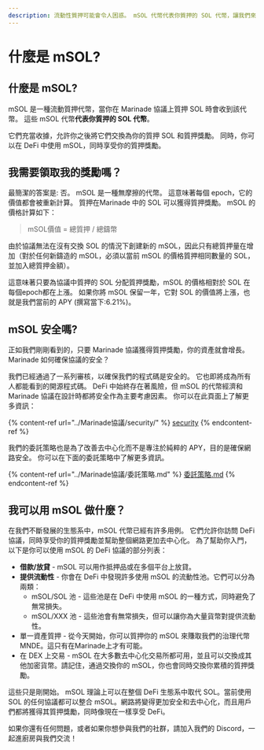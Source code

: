 ```yaml
---
description: 流動性質押可能會令人困惑。 mSOL 代幣代表你質押的 SOL 代幣，讓我們來看看這是什麼意思。
---
```


# 什麼是 mSOL?

## 什麼是 mSOL?

mSOL 是一種流動質押代幣，當你在 Marinade 協議上質押 SOL 時會收到該代幣。 這些 mSOL 代幣**代表你質押的 SOL 代幣**。

它們充當收據，允許你之後將它們交換為你的質押 SOL 和質押獎勵。 同時，你可以在 DeFi 中使用 mSOL，同時享受你的質押獎勵。

## 我需要領取我的獎勵嗎？

最簡潔的答案是: 否。 mSOL 是一種無摩擦的代幣。 這意味著每個 epoch，它的價值都會被重新計算。 質押在Marinade 中的 SOL 可以獲得質押獎勵。 mSOL 的價格計算如下：&#x20;

> mSOL價值 = 總質押 / 總鑄幣

由於協議無法在沒有交換 SOL 的情況下創建新的 mSOL，因此只有總質押量在增加（對於任何新鑄造的 mSOL，必須以當前 mSOL 的價格質押相同數量的 SOL，並加入總質押金額）。

這意味著只要為協議中質押的 SOL 分配質押獎勵，mSOL 的價格相對於 SOL 在每個epoch都在上漲。 如果你將 mSOL 保留一年，它對 SOL 的價值將上漲，也就是我們當前的 APY (撰寫當下:6.21%)。

## mSOL 安全嗎?

正如我們剛剛看到的，只要 Marinade 協議獲得質押獎勵，你的資產就會增長。 Marinade 如何確保協議的安全？

我們已經通過了一系列審核，以確保我們的程式碼是安全的。 它也即將成為所有人都能看到的開源程式碼。 DeFi 中始終存在著風險，但 mSOL 的代幣經濟和 Marinade 協議在設計時都將安全作為主要考慮因素。 你可以在此頁面上了解更多資訊：

{% content-ref url="../Marinade協議/security/" %}
[security](../Marinade協議/security/)
{% endcontent-ref %}

我們的委託策略也是為了改善去中心化而不是專注於純粹的 APY，目的是確保網路安全。 你可以在下面的委託策略中了解更多資訊。

{% content-ref url="../Marinade協議/委託策略.md" %}
[委託策略.md](../Marinade協議/委託策略.md)
{% endcontent-ref %}

## 我可以用 mSOL 做什麼？

在我們不斷發展的生態系中，mSOL 代幣已經有許多用例。 它們允許你訪問 DeFi 協議，同時享受你的質押獎勵並幫助整個網路更加去中心化。 為了幫助你入門，以下是你可以使用 mSOL 的 DeFi 協議的部分列表：

* **借款/放貸** - mSOL 可以用作抵押品或在多個平台上放貸。&#x20;
* **提供流動性** - 你會在 DeFi 中發現許多使用 mSOL 的流動性池。它們可以分為兩類：&#x20;
  * mSOL/SOL 池 - 這些池是在 DeFi 中使用 mSOL 的一種方式，同時避免了無常損失。&#x20;
  * mSOL/XXX 池 - 這些池會有無常損失，但可以讓你為大量貨幣對提供流動性。&#x20;
* 單一資產質押 - 從今天開始，你可以質押你的 mSOL 來賺取我們的治理代幣 MNDE。這只有在Marinade上才有可能。&#x20;
* 在 DEX 上交易 - mSOL 在大多數去中心化交易所都可用，並且可以交換成其他加密貨幣。請記住，通過交換你的 mSOL，你也會同時交換你累積的質押獎勵。&#x20;

這些只是剛開始。 mSOL 理論上可以在整個 DeFi 生態系中取代 SOL。當前使用 SOL 的任何協議都可以整合 mSOL。網路將變得更加安全和去中心化，而且用戶們都將獲得其質押獎勵，同時像現在一樣享受 DeFi。&#x20;

如果你還有任何問題，或者如果你想參與我們的社群，請加入我們的 Discord，一起進廚房與我們交流！
